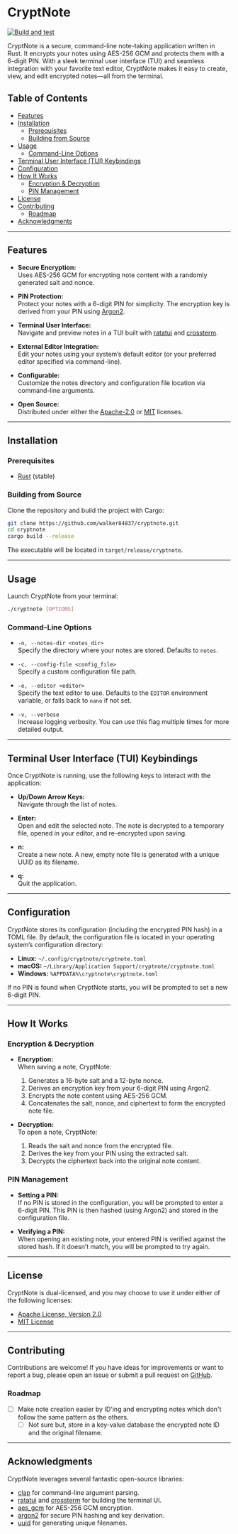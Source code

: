 # CryptNote

[![Build and test](https://github.com/walker84837/cryptnote/actions/workflows/build.yml/badge.svg)](https://github.com/walker84837/cryptnote/actions/workflows/build.yml)

CryptNote is a secure, command-line note-taking application written in Rust. It encrypts your notes using AES-256 GCM and protects them with a 6-digit PIN. With a sleek terminal user interface (TUI) and seamless integration with your favorite text editor, CryptNote makes it easy to create, view, and edit encrypted notes—all from the terminal.

## Table of Contents

- [Features](#features)
- [Installation](#installation)
  - [Prerequisites](#prerequisites)
  - [Building from Source](#building-from-source)
- [Usage](#usage)
  - [Command-Line Options](#command-line-options)
- [Terminal User Interface (TUI) Keybindings](#terminal-user-interface-tui-keybindings)
- [Configuration](#configuration)
- [How It Works](#how-it-works)
  - [Encryption & Decryption](#encryption--decryption)
  - [PIN Management](#pin-management)
- [License](#license)
- [Contributing](#contributing)
  - [Roadmap](#roadmap)
- [Acknowledgments](#acknowledgments)

---

## Features

- **Secure Encryption:**  
  Uses AES-256 GCM for encrypting note content with a randomly generated salt and nonce.
  
- **PIN Protection:**  
  Protect your notes with a 6-digit PIN for simplicity. The encryption key is derived from your PIN using [Argon2](https://en.wikipedia.org/wiki/Argon2).

- **Terminal User Interface:**  
  Navigate and preview notes in a TUI built with [ratatui](https://crates.io/crates/ratatui) and [crossterm](https://crates.io/crates/crossterm).

- **External Editor Integration:**  
  Edit your notes using your system’s default editor (or your preferred editor specified via command-line).

- **Configurable:**  
  Customize the notes directory and configuration file location via command-line arguments.

- **Open Source:**  
  Distributed under either the [Apache-2.0](LICENSE-APACHE) or [MIT](LICENSE-MIT) licenses.

---

## Installation

### Prerequisites

- [Rust](https://www.rust-lang.org/tools/install) (stable)

### Building from Source

Clone the repository and build the project with Cargo:

```sh
git clone https://github.com/walker84837/cryptnote.git
cd cryptnote
cargo build --release
```

The executable will be located in `target/release/cryptnote`.

---

## Usage

Launch CryptNote from your terminal:

```sh
./cryptnote [OPTIONS]
```

### Command-Line Options

- `-n, --notes-dir <notes_dir>`  
  Specify the directory where your notes are stored. Defaults to `notes`.

- `-c, --config-file <config_file>`  
  Specify a custom configuration file path.

- `-e, --editor <editor>`  
  Specify the text editor to use. Defaults to the `EDITOR` environment variable, or falls back to `nano` if not set.

- `-v, --verbose`  
  Increase logging verbosity. You can use this flag multiple times for more detailed output.

---

## Terminal User Interface (TUI) Keybindings

Once CryptNote is running, use the following keys to interact with the application:

- **Up/Down Arrow Keys:**  
  Navigate through the list of notes.

- **Enter:**  
  Open and edit the selected note. The note is decrypted to a temporary file, opened in your editor, and re-encrypted upon saving.

- **n:**  
  Create a new note. A new, empty note file is generated with a unique UUID as its filename.

- **q:**  
  Quit the application.

---

## Configuration

CryptNote stores its configuration (including the encrypted PIN hash) in a TOML file. By default, the configuration file is located in your operating system’s configuration directory:

- **Linux:** `~/.config/cryptnote/cryptnote.toml`
- **macOS:** `~/Library/Application Support/cryptnote/cryptnote.toml`
- **Windows:** `%APPDATA%\cryptnote\cryptnote.toml`

If no PIN is found when CryptNote starts, you will be prompted to set a new 6-digit PIN.

---

## How It Works

### Encryption & Decryption

- **Encryption:**  
  When saving a note, CryptNote:
  
  1. Generates a 16-byte salt and a 12-byte nonce.
  2. Derives an encryption key from your 6-digit PIN using Argon2.
  3. Encrypts the note content using AES-256 GCM.
  4. Concatenates the salt, nonce, and ciphertext to form the encrypted note file.

- **Decryption:**  
  To open a note, CryptNote:
  
  1. Reads the salt and nonce from the encrypted file.
  2. Derives the key from your PIN using the extracted salt.
  3. Decrypts the ciphertext back into the original note content.

### PIN Management

- **Setting a PIN:**  
  If no PIN is stored in the configuration, you will be prompted to enter a 6-digit PIN. This PIN is then hashed (using Argon2) and stored in the configuration file.

- **Verifying a PIN:**  
  When opening an existing note, your entered PIN is verified against the stored hash. If it doesn’t match, you will be prompted to try again.

---

## License

CryptNote is dual-licensed, and you may choose to use it under either of the following licenses:

- [Apache License, Version 2.0](LICENSE-APACHE)
- [MIT License](LICENSE-MIT)

---

## Contributing

Contributions are welcome! If you have ideas for improvements or want to report a bug, please open an issue or submit a pull request on [GitHub](https://github.com/walker84837/cryptnote).

### Roadmap

- [ ] Make note creation easier by ID'ing and encrypting notes which don't follow the same pattern as the others.
  - [ ] Not sure but, store in a key-value database the encrypted note ID and the original filename.

---

## Acknowledgments

CryptNote leverages several fantastic open-source libraries:

- [clap](https://crates.io/crates/clap) for command-line argument parsing.
- [ratatui](https://crates.io/crates/ratatui) and [crossterm](https://crates.io/crates/crossterm) for building the terminal UI.
- [aes_gcm](https://crates.io/crates/aes_gcm) for AES-256 GCM encryption.
- [argon2](https://crates.io/crates/argon2) for secure PIN hashing and key derivation.
- [uuid](https://crates.io/crates/uuid) for generating unique filenames.
